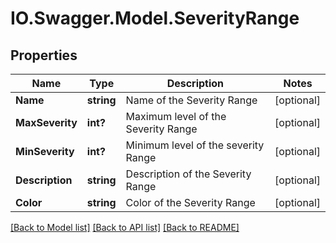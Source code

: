# IO.Swagger.Model.SeverityRange
## Properties

Name | Type | Description | Notes
------------ | ------------- | ------------- | -------------
**Name** | **string** | Name of the Severity Range | [optional] 
**MaxSeverity** | **int?** | Maximum level of the Severity Range | [optional] 
**MinSeverity** | **int?** | Minimum level of the severity Range | [optional] 
**Description** | **string** | Description of the Severity Range | [optional] 
**Color** | **string** | Color of the Severity Range | [optional] 

[[Back to Model list]](../README.md#documentation-for-models) [[Back to API list]](../README.md#documentation-for-api-endpoints) [[Back to README]](../README.md)

